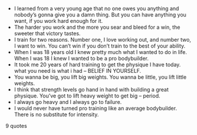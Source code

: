  - I learned from a very young age that no one owes you anything and nobody’s gonna give you a damn thing. But you can have anything you want, if you work hard enough for it.
 - The harder you work and the more you sear and bleed for a win, the sweeter that victory tastes.
 - I train for two reasons. Number one, I love working out, and number two, I want to win. You can’t win if you don’t train to the best of your ability.
 - When I was 18 years old I knew pretty much what I wanted to do in life. When I was 18 I knew I wanted to be a pro bodybuilder.
 - It took me 20 years of hard training to get the physique I have today. what you need is what i had – BELIEF IN YOURSELF.
 - You wanna be big, you lift big weights. You wanna be little, you lift little weights.
 - I think that strength levels go hand in hand with building a great physique. You’ve got to lift heavy weight to get big – period.
 - I always go heavy and I always go to failure.
 - I would never have turned pro training like an average bodybuilder. There is no substitute for intensity.

9 quotes
